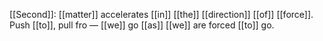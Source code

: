 [[Second]]: [[matter]] accelerates [[in]] [[the]] [[direction]] [[of]] [[force]]. Push [[to]], pull fro — [[we]] go [[as]] [[we]] are forced [[to]] go.